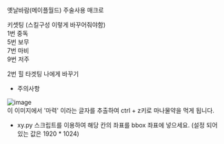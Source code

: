 옛날바람(메이플월드) 주술사용 매크로


키셋팅 (스킬구성 이렇게 바꾸어줘야함)  
1번 중독  
5번 보무  
7번 마비  
9번 저주  

2번 힐 타겟팅 나에게 바꾸기


  * 주의사항
    
  ![image](https://github.com/user-attachments/assets/d6149da1-5353-4ae2-a283-fe38f15c0e4a)  
   이 이미지에서 '마력' 이라는 글자를 추출하여 ctrl + z키로 마나물약을 먹게 됩니다.  
   * xy.py 스크립트를 이용하여 해당 칸의 좌표를 bbox 좌표에 넣으세요. (설정 되어 있는 값은 1920 * 1024)
  

  
